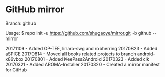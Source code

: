 # GitHub mirror
Branch: github

Usage:
$ repo init -u https://github.com/shugaoye/mirror.git -b github --mirror

20171109 - Added OP-TEE, linaro-swg and robherring
20170823 - Added aSPICE
20170814 - Moved all books related projects to branch android-x86vbox
20170801 - Added KeePass2Android
20170323 - Added clk
20170321 - Added AROMA-Installer
20170320 - Created a mirror manifest for GitHub


